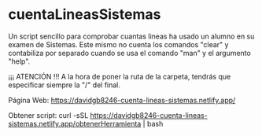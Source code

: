 # cuentaLineasSistemas
Un script sencillo para comprobar cuantas lineas ha usado un alumno en su examen de Sistemas.
Este mismo no cuenta los comandos "clear" y contabiliza por separado cuando se usa el comando "man" y el argumento "help".

¡¡¡ ATENCIÓN !!! 
A la hora de poner la ruta de la carpeta, tendrás que especificar siempre la "/" del final.


Página Web:
https://davidgb8246-cuenta-lineas-sistemas.netlify.app/

Obtener script:
curl -sSL https://davidgb8246-cuenta-lineas-sistemas.netlify.app/obtenerHerramienta | bash

